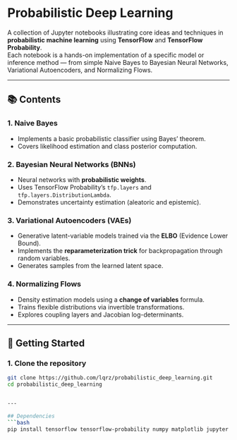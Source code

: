 # Probabilistic Deep Learning

A collection of Jupyter notebooks illustrating core ideas and techniques in **probabilistic machine learning** using **TensorFlow** and **TensorFlow Probability**.  
Each notebook is a hands-on implementation of a specific model or inference method — from simple Naive Bayes to Bayesian Neural Networks, Variational Autoencoders, and Normalizing Flows.

---

## 📚 Contents

### 1. Naive Bayes
- Implements a basic probabilistic classifier using Bayes’ theorem.
- Covers likelihood estimation and class posterior computation.

### 2. Bayesian Neural Networks (BNNs)
- Neural networks with **probabilistic weights**.
- Uses TensorFlow Probability’s `tfp.layers` and `tfp.layers.DistributionLambda`.
- Demonstrates uncertainty estimation (aleatoric and epistemic).

### 3. Variational Autoencoders (VAEs)
- Generative latent-variable models trained via the **ELBO** (Evidence Lower Bound).
- Implements the **reparameterization trick** for backpropagation through random variables.
- Generates samples from the learned latent space.

### 4. Normalizing Flows
- Density estimation models using a **change of variables** formula.
- Trains flexible distributions via invertible transformations.
- Explores coupling layers and Jacobian log-determinants.

---

## 🚀 Getting Started

### 1. Clone the repository
```bash
git clone https://github.com/lqrz/probabilistic_deep_learning.git
cd probabilistic_deep_learning


---

## Dependencies
```bash
pip install tensorflow tensorflow-probability numpy matplotlib jupyter

